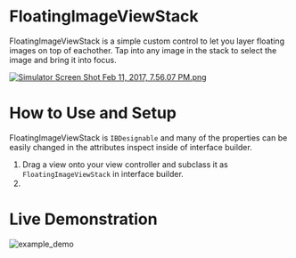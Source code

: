 # FloatingImageViewStack

FloatingImageViewStack is a simple custom control to let you layer floating images on top of eachother. Tap into any image in the stack to select the image and bring it into focus.

[![Simulator Screen Shot Feb 11, 2017, 7.56.07 PM.png](https://s24.postimg.org/ux87n2jad/Simulator_Screen_Shot_Feb_11_2017_7_56_07_PM.png)](https://postimg.org/image/vzie5m23l/)

# How to Use and Setup 

FloatingImageViewStack is `IBDesignable` and many of the properties can be easily changed in the attributes inspect inside of interface builder.

1. Drag a view onto your view controller and subclass it as `FloatingImageViewStack` in interface builder.
2. 




# Live Demonstration

![example_demo](https://cloud.githubusercontent.com/assets/24960143/22858735/f051f308-f093-11e6-914f-1859bd1f4c7f.gif)
